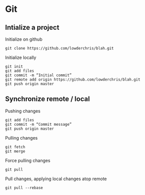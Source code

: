 # Git

## Intialize a project

Initialize on github

	git clone https://github.com/lowderchris/blah.git

Initialize locally

	git init
	git add files
	git commit -m “Initial commit”
	git remote add origin https://github.com/lowderchris/blah.git
	git push origin master

## Synchronize remote / local

Pushing changes

	git add files
	git commit -m “Commit message”
	git push origin master

Pulling changes

	git fetch
	git merge

Force pulling changes

	git pull

Pull changes, applying local changes atop remote

	git pull --rebase
